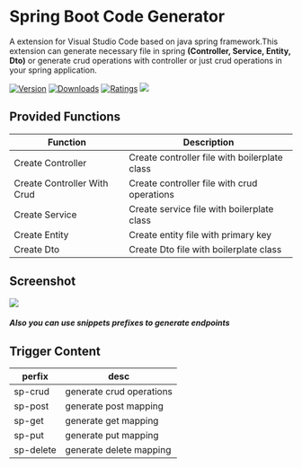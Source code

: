 # Spring Boot Code Generator

A extension for Visual Studio Code based on java spring framework.This extension can generate necessary file in spring **(Controller, Service, Entity, Dto)** or generate crud operations with controller or just crud operations in your spring application. 

[![Version](https://vsmarketplacebadge.apphb.com/version/SonalSithara.spring-code-generator.svg)](https://marketplace.visualstudio.com/items?itemName=SonalSithara.spring-code-generator) [![Downloads](https://vsmarketplacebadge.apphb.com/downloads/SonalSithara.spring-code-generator.svg)](https://marketplace.visualstudio.com/items?itemName=SonalSithara.spring-code-generator) [![Ratings](https://vsmarketplacebadge.apphb.com/rating-short/SonalSithara.spring-code-generator.svg)](https://marketplace.visualstudio.com/items?itemName=SonalSithara.spring-code-generator) ![](https://img.shields.io/github/stars/Sonal23520/spring-snippets?style=social&label=Star&maxAge=2592000)

## Provided Functions

| Function                    | Description                                   |
| --------------------------- | --------------------------------------------- |
| Create Controller           | Create controller file with boilerplate class |
| Create Controller With Crud | Create controller file with crud operations   |
| Create Service              | Create service file with boilerplate class    |
| Create Entity               | Create entity file with primary key           |
| Create Dto                  | Create Dto file with boilerplate class        |

## Screenshot

![](https://i.postimg.cc/Qx35dM7d/Screenshot-20220424-221154.png)

##### Also you can use snippets prefixes to generate endpoints

## Trigger Content

| perfix    | desc                     |
| --------- | ------------------------ |
| sp-crud   | generate crud operations |
| sp-post   | generate post mapping    |
| sp-get    | generate get mapping     |
| sp-put    | generate put mapping     |
| sp-delete | generate delete mapping  |
